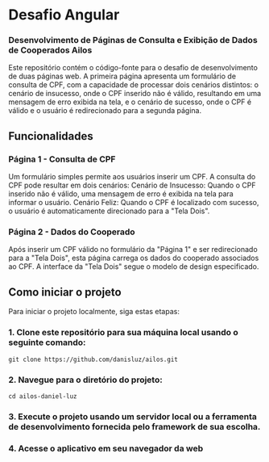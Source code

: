 # Desafio Angular
### Desenvolvimento de Páginas de Consulta e Exibição de Dados de Cooperados Ailos

Este repositório contém o código-fonte para o desafio de desenvolvimento de duas páginas web. A primeira página apresenta um formulário de consulta de CPF, com a capacidade de processar dois cenários distintos: o cenário de insucesso, onde o CPF inserido não é válido, resultando em uma mensagem de erro exibida na tela, e o cenário de sucesso, onde o CPF é válido e o usuário é redirecionado para a segunda página.

## Funcionalidades

### Página 1 - Consulta de CPF

Um formulário simples permite aos usuários inserir um CPF.
A consulta do CPF pode resultar em dois cenários:
Cenário de Insucesso: Quando o CPF inserido não é válido, uma mensagem de erro é exibida na tela para informar o usuário.
Cenário Feliz: Quando o CPF é localizado com sucesso, o usuário é automaticamente direcionado para a "Tela Dois".

### Página 2 - Dados do Cooperado

Após inserir um CPF válido no formulário da "Página 1" e ser redirecionado para a "Tela Dois", esta página carrega os dados do cooperado associados ao CPF.
A interface da "Tela Dois" segue o modelo de design especificado.

## Como iniciar o projeto

Para iniciar o projeto localmente, siga estas etapas:

### 1. Clone este repositório para sua máquina local usando o seguinte comando:
`git clone https://github.com/danisluz/ailos.git`

### 2. Navegue para o diretório do projeto:
`cd ailos-daniel-luz`

### 3. Execute o projeto usando um servidor local ou a ferramenta de desenvolvimento fornecida pelo framework de sua escolha.

### 4. Acesse o aplicativo em seu navegador da web



